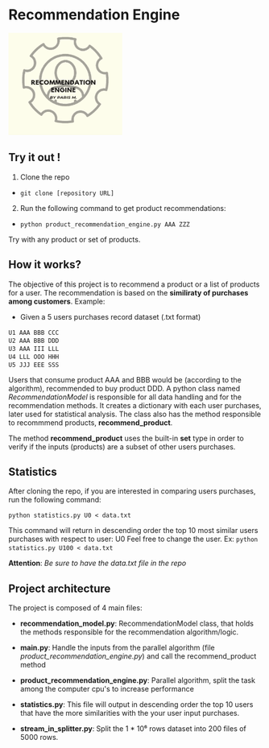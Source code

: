 # Recommendation Engine

![demo - 1](images/gif_01.gif)

## Try it out !
1. Clone the repo 
* ```git clone [repository URL]```
2. Run the following command to get product recommendations:
* ```python product_recommendation_engine.py AAA ZZZ```

Try with any product or set of products.


## How it works?
The objective of this project is to recommend a product or a list of products for a user. The recommendation is based on the **similiraty of purchases among customers**. 
Example:
* Given a 5 users purchases record dataset (.txt format)

```
U1 AAA BBB CCC
U2 AAA BBB DDD
U3 AAA III LLL
U4 LLL OOO HHH
U5 JJJ EEE SSS
```

Users that consume product AAA and BBB would be (according to the algorithm), recommended to buy product DDD. A python class named *RecommendationModel* is responsible for all data handling and for the recommendation methods. It creates a dictionary with each user purchases, later used for statistical analysis. The class also has the method responsible to recommmend products, **recommend_product**.

The method **recommend_product** uses the built-in **set** type in order to verify if the inputs (products) are a subset of other users purchases.


## Statistics
After cloning the repo, if you are interested in comparing users purchases, run the following command:

``` 
python statistics.py U0 < data.txt

```
This command will return in descending order the top 10 most similar users purchases with respect to user: U0
Feel free to change the user. Ex: ``` python statistics.py U100 < data.txt ```

**Attention**: *Be sure to have the data.txt file in the repo*

## Project architecture 

The project is composed of 4 main files:

* **recommendation_model.py**:
RecommendationModel class, that holds the methods responsible for the recommendation algorithm/logic.

* **main.py**:
Handle the inputs from the parallel algorithm (file *product_recommendation_engine.py*) and call the recommend_product method

* **product_recommendation_engine.py**:
Parallel algorithm, split the task among the computer cpu's to increase performance

* **statistics.py**:
This file will output in descending order the top 10 users that have the more similarities with the your user input purchases.


* **stream_in_splitter.py**:
Split the 1 * 10⁶ rows dataset into 200 files of 5000 rows.





